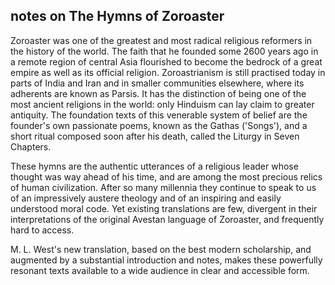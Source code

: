 ## notes on The Hymns of Zoroaster 
Zoroaster was one of the greatest and most radical religious reformers in the history of the world. The faith that he founded some 2600 years ago in a remote region of central Asia flourished to become the bedrock of a great empire as well as its official religion. Zoroastrianism is still practised today in parts of India and Iran and in smaller communities elsewhere, where its adherents are known as Parsis. It has the distinction of being one of the most ancient religions in the world: only Hinduism can lay claim to greater antiquity. The foundation texts of this venerable system of belief are the founder's own passionate poems, known as the Gathas ('Songs'), and a short ritual composed soon after his death, called the Liturgy in Seven Chapters.

These hymns are the authentic utterances of a religious leader whose thought was way ahead of his time, and are among the most precious relics of human civilization. After so many millennia they continue to speak to us of an impressively austere theology and of an inspiring and easily understood moral code. Yet existing translations are few, divergent in their interpretations of the original Avestan language of Zoroaster, and frequently hard to access.

M. L. West's new translation, based on the best modern scholarship, and augmented by a substantial introduction and notes, makes these powerfully resonant texts available to a wide audience in clear and accessible form.
